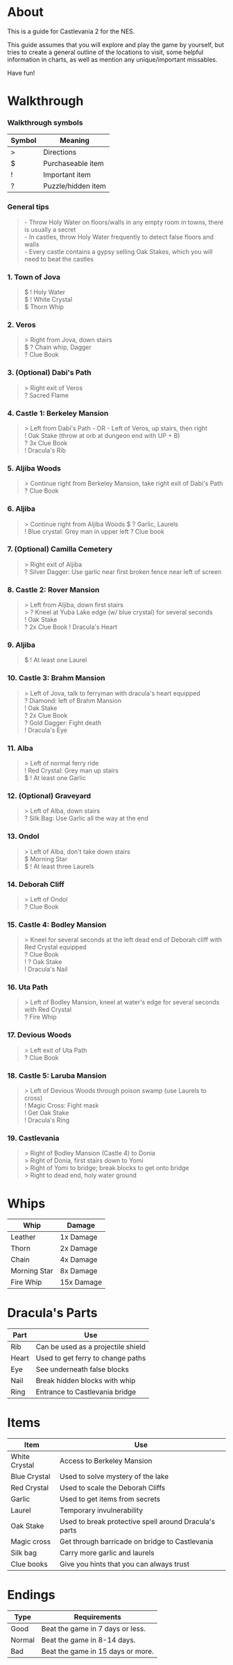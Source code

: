 #  About

This is a guide for Castlevania 2 for the NES.

This guide assumes that you will explore and play the game by yourself, but tries to create a general outline of the locations to visit, some helpful information in charts, as well as mention any unique/important missables.

Have fun\!

# Walkthrough  

### Walkthrough symbols

| Symbol    | Meaning               |
|-----------|-----------------------|
| \>        | Directions            |
| \$        | Purchaseable item     |
| \!        | Important item        |
| \?        | Puzzle/hidden item    |

### General tips

>   \- Throw Holy Water on floors/walls in any empty room in towns, there is usually a secret  
    \- In castles, throw Holy Water frequently to detect false floors and walls  
    \- Every castle contains a gypsy selling Oak Stakes, which you will need to beat the castles  

### 1. Town of Jova

>   \$ \! Holy Water  
    \$ \! White Crystal  
    \$ Thorn Whip  

### 2. Veros  

>   \> Right from Jova, down stairs  
    \$ \? Chain whip, Dagger  
    \? Clue Book

### 3. (Optional) Dabi's Path  

>   \> Right exit of Veros  
    \? Sacred Flame 

### 4. Castle 1: Berkeley Mansion   

>   \> Left from Dabi's Path - OR - Left of Veros, up stairs, then right  
    \! Oak Stake (throw at orb at dungeon end with UP + B)  
    \? 3x Clue Book  
    \! Dracula's Rib  

### 5. Aljiba Woods
>   \> Continue right from Berkeley Mansion, take right exit of Dabi's Path  
    \? Clue Book

### 6. Aljiba   

>   \> Continue right from Aljiba Woods
    \$ \? Garlic, Laurels  
    \! Blue crystal: Grey man in upper left
    \? Clue book
    
### 7. (Optional) Camilla Cemetery  

>   \> Right exit of Aljiba  
    \? Silver Dagger: Use garlic near first broken fence near left of screen

### 8. Castle 2: Rover Mansion

>   \> Left from Aljiba, down first stairs  
    \> \? Kneel at Yuba Lake edge (w/ blue crystal) for several seconds  
    \! Oak Stake  
    \? 2x Clue Book
    \! Dracula's Heart

### 9. Aljiba  

>   \$ \! At least one Laurel  

### 10. Castle 3: Brahm Mansion  

>   \> Left of Jova, talk to ferryman with dracula's heart equipped  
    \? Diamond: left of Brahm Mansion  
    \! Oak Stake  
    \? 2x Clue Book  
    \? Gold Dagger: Fight death  
    \! Dracula's Eye

### 11. Alba  

>   \> Left of normal ferry ride  
    \! Red Crystal: Grey man up stairs  
    \$ \! At least one Garlic

### 12. (Optional) Graveyard  

>   \> Left of Alba, down stairs  
    \? Silk Bag: Use Garlic all the way at the end

### 13. Ondol  

>   \> Left of Alba, don't take down stairs  
    \$ Morning Star  
    \$ \! At least three Laurels

### 14. Deborah Cliff

>   \> Left of Ondol  
    \? Clue Book

### 15. Castle 4: Bodley Mansion  

>   \> Kneel for several seconds at the left dead end of Deborah cliff with Red Crystal equipped  
    \? Clue Book  
    \! \? Oak Stake  
    \! Dracula's Nail

### 16. Uta Path  

>   \> Left of Bodley Mansion, kneel at water's edge for several seconds with Red Crystal  
    \? Fire Whip

### 17. Devious Woods
>   \> Left exit of Uta Path  
    \? Clue Book

### 18. Castle 5: Laruba Mansion  

>   \> Left of Devious Woods through poison swamp (use Laurels to cross)  
    \! Magic Cross: Fight mask  
    \! Get Oak Stake  
    \! Dracula's Ring
    
### 19. Castlevania  

>   \> Right of Bodley Mansion (Castle 4) to Donia  
    \> Right of Donia, first stairs down to Yomi  
    \> Right of Yomi to bridge; break blocks to get onto bridge  
    \> Right to dead end, holy water ground  

# Whips  

| Whip          | Damage        |
|---------------|---------------|
| Leather       | 1x Damage     |
| Thorn         | 2x Damage     |
| Chain         | 4x Damage     |
| Morning Star  | 8x Damage     |
| Fire Whip     | 15x Damage    |

# Dracula's Parts  

| Part  | Use                                   |
|-------|---------------------------------------|
| Rib   | Can be used as a projectile shield    |
| Heart | Used to get ferry to change paths     | 
| Eye   | See underneath false blocks           |  
| Nail  | Break hidden blocks with whip         |  
| Ring  | Entrance to Castlevania bridge        |  

# Items  

| Item          | Use                                                   |
|---------------|-------------------------------------------------------|
| White Crystal | Access to Berkeley Mansion                            |
| Blue Crystal  | Used to solve mystery of the lake                     |
| Red Crystal   | Used to scale the Deborah Cliffs                      |
| Garlic        | Used to get items from secrets                        |
| Laurel        | Temporary invulnerability                             |
| Oak Stake     | Used to break protective spell around Dracula's parts |
| Magic cross   | Get through barricade on bridge to Castlevania        |
| Silk bag      | Carry more garlic and laurels                         |
| Clue books    | Give you hints that you can always trust              |

# Endings

| Type      | Requirements                      |
|-----------|-----------------------------------|
| Good      | Beat the game in 7 days or less.  |
| Normal    | Beat the game in 8-14 days.       |
| Bad       | Beat the game in 15 days or more. |
